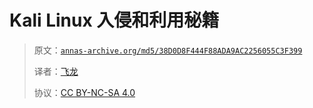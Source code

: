 # Kali Linux 入侵和利用秘籍

> 原文：[`annas-archive.org/md5/38D0D8F444F88ADA9AC2256055C3F399`](https://annas-archive.org/md5/38D0D8F444F88ADA9AC2256055C3F399)
> 
> 译者：[飞龙](https://github.com/wizardforcel)
> 
> 协议：[CC BY-NC-SA 4.0](http://creativecommons.org/licenses/by-nc-sa/4.0/)

